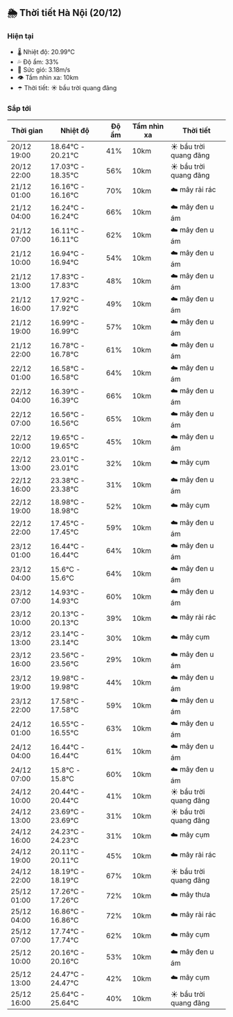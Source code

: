 ## 🌦️ Thời tiết Hà Nội (20/12)

### Hiện tại

- 🌡️ Nhiệt độ: 20.99℃
- 💦 Độ ẩm: 33%
- 💨 Sức gió: 3.18m/s
- 👁️ Tầm nhìn xa: 10km
- ☂️ Thời tiết: ☀️ bầu trời quang đãng

### Sắp tới

| Thời gian | Nhiệt độ | Độ ẩm | Tầm nhìn xa | Thời tiết |
| --- | --- | --- | --- | --- |
| 20/12 19:00 | 18.64℃ - 20.21℃ | 41% | 10km | ☀️ bầu trời quang đãng |
| 20/12 22:00 | 17.03℃ - 18.35℃ | 56% | 10km | ☀️ bầu trời quang đãng |
| 21/12 01:00 | 16.16℃ - 16.16℃ | 70% | 10km | ☁️ mây rải rác |
| 21/12 04:00 | 16.24℃ - 16.24℃ | 66% | 10km | ☁️ mây đen u ám |
| 21/12 07:00 | 16.11℃ - 16.11℃ | 62% | 10km | ☁️ mây đen u ám |
| 21/12 10:00 | 16.94℃ - 16.94℃ | 54% | 10km | ☁️ mây đen u ám |
| 21/12 13:00 | 17.83℃ - 17.83℃ | 48% | 10km | ☁️ mây đen u ám |
| 21/12 16:00 | 17.92℃ - 17.92℃ | 49% | 10km | ☁️ mây đen u ám |
| 21/12 19:00 | 16.99℃ - 16.99℃ | 57% | 10km | ☁️ mây đen u ám |
| 21/12 22:00 | 16.78℃ - 16.78℃ | 61% | 10km | ☁️ mây đen u ám |
| 22/12 01:00 | 16.58℃ - 16.58℃ | 64% | 10km | ☁️ mây đen u ám |
| 22/12 04:00 | 16.39℃ - 16.39℃ | 66% | 10km | ☁️ mây đen u ám |
| 22/12 07:00 | 16.56℃ - 16.56℃ | 65% | 10km | ☁️ mây đen u ám |
| 22/12 10:00 | 19.65℃ - 19.65℃ | 45% | 10km | ☁️ mây đen u ám |
| 22/12 13:00 | 23.01℃ - 23.01℃ | 32% | 10km | ☁️ mây cụm |
| 22/12 16:00 | 23.38℃ - 23.38℃ | 31% | 10km | ☁️ mây đen u ám |
| 22/12 19:00 | 18.98℃ - 18.98℃ | 52% | 10km | ☁️ mây cụm |
| 22/12 22:00 | 17.45℃ - 17.45℃ | 59% | 10km | ☁️ mây đen u ám |
| 23/12 01:00 | 16.44℃ - 16.44℃ | 64% | 10km | ☁️ mây đen u ám |
| 23/12 04:00 | 15.6℃ - 15.6℃ | 64% | 10km | ☁️ mây đen u ám |
| 23/12 07:00 | 14.93℃ - 14.93℃ | 60% | 10km | ☁️ mây đen u ám |
| 23/12 10:00 | 20.13℃ - 20.13℃ | 39% | 10km | ☁️ mây rải rác |
| 23/12 13:00 | 23.14℃ - 23.14℃ | 30% | 10km | ☁️ mây cụm |
| 23/12 16:00 | 23.56℃ - 23.56℃ | 29% | 10km | ☁️ mây đen u ám |
| 23/12 19:00 | 19.98℃ - 19.98℃ | 44% | 10km | ☁️ mây đen u ám |
| 23/12 22:00 | 17.58℃ - 17.58℃ | 59% | 10km | ☁️ mây đen u ám |
| 24/12 01:00 | 16.55℃ - 16.55℃ | 63% | 10km | ☁️ mây đen u ám |
| 24/12 04:00 | 16.44℃ - 16.44℃ | 61% | 10km | ☁️ mây đen u ám |
| 24/12 07:00 | 15.8℃ - 15.8℃ | 60% | 10km | ☁️ mây đen u ám |
| 24/12 10:00 | 20.44℃ - 20.44℃ | 41% | 10km | ☀️ bầu trời quang đãng |
| 24/12 13:00 | 23.69℃ - 23.69℃ | 31% | 10km | ☀️ bầu trời quang đãng |
| 24/12 16:00 | 24.23℃ - 24.23℃ | 31% | 10km | ☁️ mây cụm |
| 24/12 19:00 | 20.11℃ - 20.11℃ | 45% | 10km | ☁️ mây rải rác |
| 24/12 22:00 | 18.19℃ - 18.19℃ | 67% | 10km | ☀️ bầu trời quang đãng |
| 25/12 01:00 | 17.26℃ - 17.26℃ | 72% | 10km | ☁️ mây thưa |
| 25/12 04:00 | 16.86℃ - 16.86℃ | 72% | 10km | ☁️ mây rải rác |
| 25/12 07:00 | 17.74℃ - 17.74℃ | 62% | 10km | ☁️ mây cụm |
| 25/12 10:00 | 20.16℃ - 20.16℃ | 53% | 10km | ☁️ mây đen u ám |
| 25/12 13:00 | 24.47℃ - 24.47℃ | 42% | 10km | ☁️ mây cụm |
| 25/12 16:00 | 25.64℃ - 25.64℃ | 40% | 10km | ☀️ bầu trời quang đãng |
